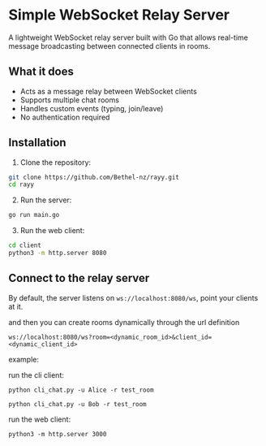 # Simple WebSocket Relay Server

A lightweight WebSocket relay server built with Go that allows real-time message broadcasting between connected clients in rooms.

## What it does

- Acts as a message relay between WebSocket clients
- Supports multiple chat rooms
- Handles custom events (typing, join/leave)
- No authentication required

## Installation

1. Clone the repository:

```bash
git clone https://github.com/Bethel-nz/rayy.git
cd rayy
```

2. Run the server:

```bash
go run main.go
```

3. Run the web client:

```bash
cd client
python3 -m http.server 8080
```

## Connect to the relay server

By default, the server listens on `ws://localhost:8080/ws`, point your clients at it.

and then you can create rooms dynamically through the url definition

```
ws://localhost:8080/ws?room=<dynamic_room_id>&client_id=<dynamic_client_id>
```

example:

run the cli client:

```
python cli_chat.py -u Alice -r test_room

python cli_chat.py -u Bob -r test_room
```

run the web client:

```
python3 -m http.server 3000
```
